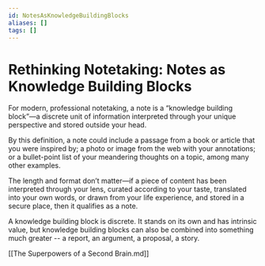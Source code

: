 ```yaml
---
id: NotesAsKnowledgeBuildingBlocks
aliases: []
tags: []
---
```


# Rethinking Notetaking: Notes as Knowledge Building Blocks

For modern, professional notetaking, a note is a
“knowledge building block”—a discrete unit of information interpreted
through your unique perspective and stored outside your head.

By this definition, a note could include a passage from a book or article that
you were inspired by; a photo or image from the web with your annotations; or a
bullet-point list of your meandering thoughts on a topic, among many other
examples.

The length and format don’t matter—if a piece of content has been interpreted through
your lens, curated according to your taste, translated into your own words, or
drawn from your life experience, and stored in a secure place, then it qualifies as
a note.

A knowledge building block is discrete. It stands on its own and has intrinsic value,
but knowledge building blocks can also be combined into something much greater --
a report, an argument, a proposal, a story.

[[The Superpowers of a Second Brain.md]]
